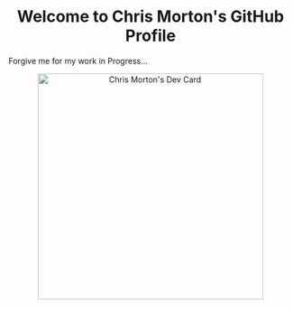 <h1 align="center">Welcome to Chris Morton's GitHub Profile</h1>
Forgive me for my work in Progress...
<p align="center">
 <a href="https://app.daily.dev/Mortr0n"><img src="https://api.daily.dev/devcards/21cfad7c1e2a4162a5208a08af46b738.png?r=698" width="400" alt="Chris Morton's Dev Card"/></a> 
</p>

